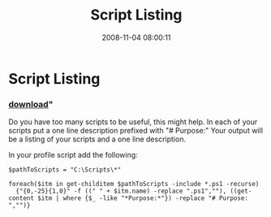 ﻿---
pid:            657
parent:         0
children:       
poster:         Brian English
title:          Script Listing
date:           2008-11-04 08:00:11
format:         posh
---

# Script Listing

### [download](657.ps1)"

Do you have too many scripts to be useful, this might help.
In each of your scripts put a one line description prefixed with "# Purpose:"
Your output will be a listing of your scripts and a one line description.

In your profile script add the following:


```posh
$pathToScripts = "C:\Scripts\*"

foreach($itm in get-childitem $pathToScripts -include *.ps1 -recurse)
  {"{0,-25}{1,0}" -f ((" " + $itm.name) -replace ".ps1",""), ((get-content $itm | where {$_ -like "*Purpose:*"}) -replace "# Purpose: ","")}
```
